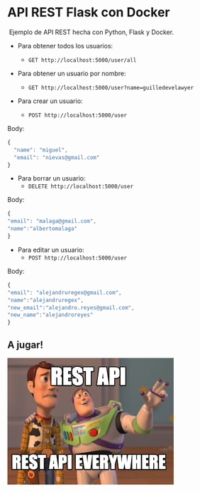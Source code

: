 # API REST Flask con Docker
​
Ejemplo de API REST hecha con Python, Flask y Docker.

- Para obtener todos los usuarios:
    - `GET http://localhost:5000/user/all`
​
- Para obtener un usuario por nombre:
    - `GET http://localhost:5000/user?name=guilledevelawyer`

- Para crear un usuario:
    - `POST http://localhost:5000/user`

Body:
```javascript 
{
  "name": "miguel",
  "email": "nievas@gmail.com"
}
```

- Para borrar un usuario:
    - `DELETE http://localhost:5000/user`

Body:
```javascript 
{
"email": "malaga@gmail.com",
"name":"albertomalaga"
}
```

- Para editar un usuario:
    - `POST http://localhost:5000/user`

Body:
```javascript 
{
"email": "alejandruregex@gmail.com",
"name":"alejandruregex",
"new_email":"alejandro.reyes@gmail.com",
"new_name":"alejandroreyes"
}
```

## A jugar!
 ![img](./assets/toy_story.jpg)